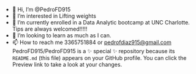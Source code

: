 - 👋 Hi, I’m @PedroFD915
- 👀 I’m interested in Lifting weights 
- 🌱 I’m currently enrolled in a Data Analytic bootcamp at UNC Charlotte. Tips are always welcomed!!!!!
- 💞️ I’m looking to learn as much as I can. 
- 📫 How to reach me 3365751884 or pedrofdiaz915@gmail.com
PedroFD915/PedroFD915 is a ✨ special ✨ repository because its `README.md` (this file) appears on your GitHub profile.
You can click the Preview link to take a look at your changes.
